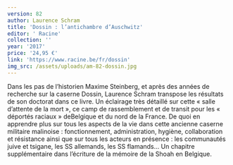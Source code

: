 ```yaml
---
version: 82
author: Laurence Schram
title: 'Dossin : l’antichambre d’Auschwitz'
editor: ' Racine'
collection: ''
year: '2017'
price: '24,95 €'
link: 'https://www.racine.be/fr/dossin'
img_src: /assets/uploads/am-82-dossin.jpg
---
```

Dans les pas de l’historien Maxime Steinberg, et après des années
 de recherche sur la caserne Dossin, Laurence Schram transpose
 les résultats de son doctorat dans ce livre. Un éclairage
 très détaillé sur cette « salle d’attente de la mort », ce camp de
 rassemblement et de transit pour les « déportés raciaux » deBelgique et du nord de la France. De quoi en apprendre plus sur tous les
 aspects de la vie dans cette ancienne caserne militaire malinoise : fonctionnement,
 administration, hygiène, collaboration et résistance ainsi que
 sur tous les acteurs en présence : les communautés juive et tsigane, les SS
 allemands, les SS flamands… Un chapitre supplémentaire dans l’écriture
 de la mémoire de la Shoah en Belgique.
